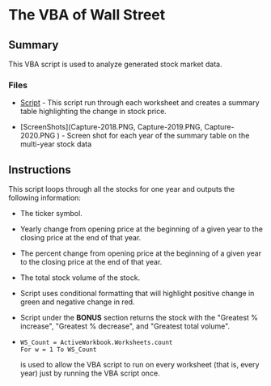 # The VBA of Wall Street

## Summary

This VBA script is used to analyze generated stock market data. 

### Files

* [Script](VbaChallenge.bas) - This script run through each worksheet and creates a summary table highlighting the change in stock price. 

* [ScreenShots](Capture-2018.PNG, Capture-2019.PNG, Capture-2020.PNG ) - Screen shot for each year of the summary table on the multi-year stock data


## Instructions

This script loops through all the stocks for one year and outputs the following information:

  * The ticker symbol.

  * Yearly change from opening price at the beginning of a given year to the closing price at the end of that year.

  * The percent change from opening price at the beginning of a given year to the closing price at the end of that year.

  * The total stock volume of the stock.

  * Script uses conditional formatting that will highlight positive change in green and negative change in red.

  * Script under the  **BONUS** section returns the stock with the "Greatest % increase", "Greatest % decrease", and "Greatest total volume".

  * ```
    WS_Count = ActiveWorkbook.Worksheets.count
    For w = 1 To WS_Count
    ```
    is used to allow the VBA script to run on every worksheet (that is, every year) just by running the VBA script once.





